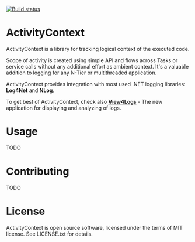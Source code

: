[![Build status](https://ci.appveyor.com/api/projects/status/github/ERNICommunity/ActivityContext.NET?branch=master&svg=true)](https://ci.appveyor.com/project/dorny/activitycontext-net/branch/master)

# ActivityContext

ActivityContext is a library for tracking logical context of the executed code.

Scope of activity is created using simple API and flows across Tasks or service calls without any additional effort as ambient context.
It's a valuable addition to logging for any N-Tier or multithreaded application.

ActivityContext provides integration with most used .NET logging libraries: **Log4Net** and **NLog**.

To get best of ActivityContext, check also **[View4Logs](https://github.com/ERNICommunity/View4Logs)** - The new application for displaying and analyzing of logs.

# Usage

TODO

# Contributing

TODO

# License

ActivityContext is open source software, licensed under the terms of MIT license. See LICENSE.txt for details.
